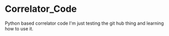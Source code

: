 # Correlator_Code
Python based correlator code
I'm just testing the git hub thing and learning how to use it. 
